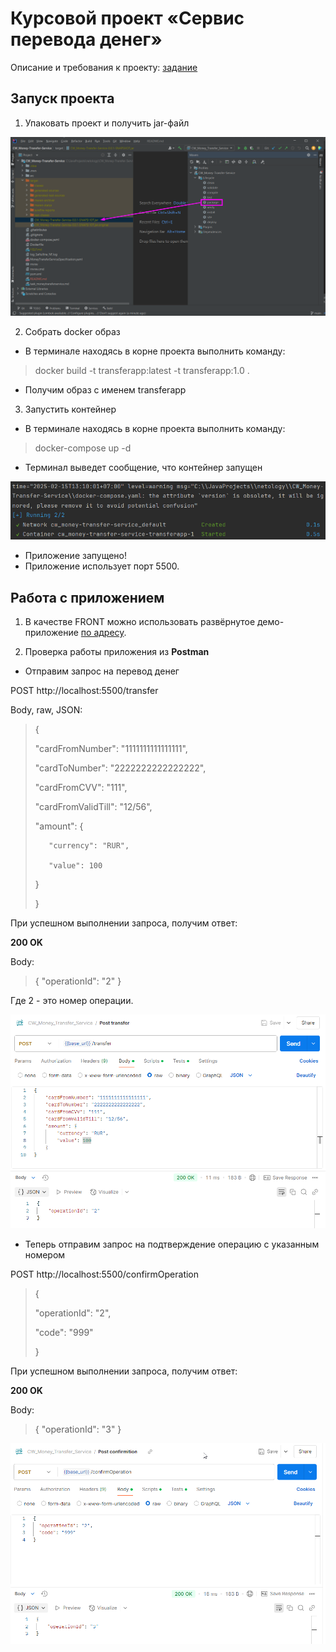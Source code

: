 # Курсовой проект «Сервис перевода денег»

Описание и требования к проекту: [задание](https://github.com/NataliaSafiullina/CW_Money-Transfer-Service/blob/main/task_moneytransferservice.md)

## Запуск проекта


1. Упаковать проект и получить jar-файл

![img.png](screenshots/img1.png)


2. Собрать docker образ

+ В терминале находясь в корне проекта выполнить команду:

>docker build -t transferapp:latest -t transferapp:1.0 . 

+ Получим образ с именем transferapp


3. Запустить контейнер

+ В терминале находясь в корне проекта выполнить команду:

>docker-compose up -d

+ Терминал выведет сообщение, что контейнер запущен

![img.png](screenshots/img2.png)

+ Приложение запущено!
+ Приложение использует порт 5500.


## Работа с приложением

1. В качестве FRONT можно использовать развёрнутое демо-приложение [по адресу](https://serp-ya.github.io/card-transfer/).


2. Проверка работы приложения из **Postman**


+ Отправим запрос на перевод денег


POST http://localhost:5500/transfer

Body, raw, JSON:

>{
> 
>    "cardFromNumber": "1111111111111111",
>
>    "cardToNumber": "2222222222222222",
> 
>    "cardFromCVV": "111",
> 
>    "cardFromValidTill": "12/56",
>
>    "amount": {
> 
>        "currency": "RUR",
> 
>        "value": 100
> 
>   }
> 
>}


При успешном выполнении запроса, получим ответ:

**200 OK**

Body:

>{
    "operationId": "2"
}

Где 2 - это номер операции.

![img.png](screenshots/img3.png)


+ Теперь отправим запрос на подтверждение операцию с указанным номером


POST http://localhost:5500/confirmOperation

>{
>
>  "operationId": "2",
>
>  "code": "999"
>
>}


При успешном выполнении запроса, получим ответ:

**200 OK**

Body:

>{
    "operationId": "3"
}

![img_1.png](screenshots/img4.png)
